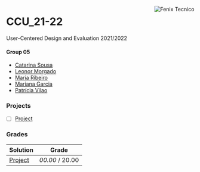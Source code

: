 <a href="http://fenix.tecnico.ulisboa.pt"><img align="right" src="https://fenix.tecnico.ulisboa.pt/api/bennu-portal/configuration/logo" alt="Fenix Tecnico"></a>

# CCU_21-22

User-Centered Design and Evaluation 2021/2022

#### Group 05
- [Catarina Sousa](https://github.com/catasofia)
- [Leonor Morgado](https://github.com/LeonorMorgado00)
- [Maria Ribeiro](https://github.com/amariaribeiro)
- [Mariana Garcia](https://github.com/)
- [Patrícia Vilao](https://github.com/patriciavilaoist)

### Projects

- [ ] [Project]()

### Grades
| Solution          | Grade 			   	|
| :-----------------| :-------------: |
| [Project]()      	| *00.00* / 20.00   |
